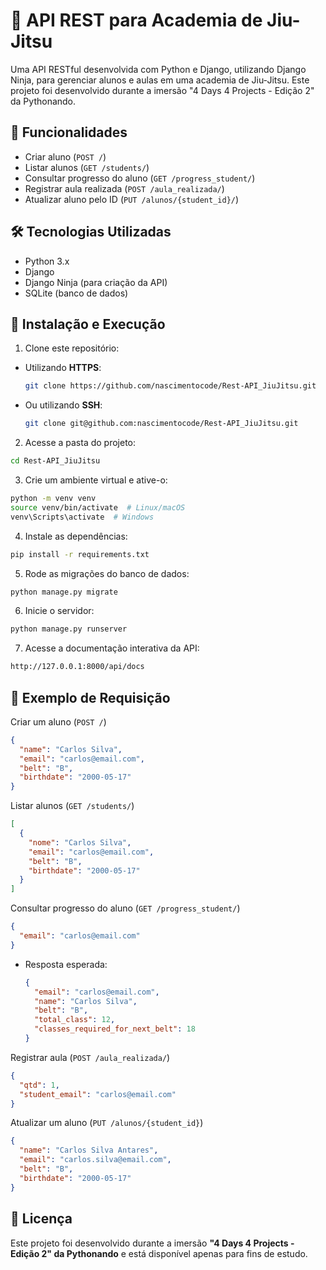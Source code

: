 # 🥋 API REST para Academia de Jiu-Jitsu

Uma API RESTful desenvolvida com Python e Django, utilizando Django Ninja, para gerenciar alunos e aulas em uma academia de Jiu-Jitsu.
Este projeto foi desenvolvido durante a imersão "4 Days 4 Projects - Edição 2" da Pythonando.

## 🚀 Funcionalidades

- Criar aluno (`POST /`)
- Listar alunos (`GET /students/`)
- Consultar progresso do aluno (`GET /progress_student/`)
- Registrar aula realizada (`POST /aula_realizada/`)
- Atualizar aluno pelo ID (`PUT /alunos/{student_id}/`)

## 🛠 Tecnologias Utilizadas

- Python 3.x
- Django
- Django Ninja (para criação da API)
- SQLite (banco de dados)

## 🔧 Instalação e Execução

1. Clone este repositório:
  - Utilizando **HTTPS**:
      ```bash
      git clone https://github.com/nascimentocode/Rest-API_JiuJitsu.git
      ```
  - Ou utilizando **SSH**:
    ```bash
    git clone git@github.com:nascimentocode/Rest-API_JiuJitsu.git
    ```

2. Acesse a pasta do projeto:
  ```bash
  cd Rest-API_JiuJitsu
  ```

3. Crie um ambiente virtual e ative-o:
  ```bash
  python -m venv venv
  source venv/bin/activate  # Linux/macOS
  venv\Scripts\activate  # Windows
  ```

4. Instale as dependências:
  ```bash
  pip install -r requirements.txt
  ```

5. Rode as migrações do banco de dados:
  ```bash
  python manage.py migrate
  ```

6. Inicie o servidor:
  ```bash
  python manage.py runserver
  ```

7. Acesse a documentação interativa da API:
  ```bash
  http://127.0.0.1:8000/api/docs
  ```

## 📌 Exemplo de Requisição

Criar um aluno (`POST /`)
```json
{
  "name": "Carlos Silva",
  "email": "carlos@email.com",
  "belt": "B",
  "birthdate": "2000-05-17"
}
```

Listar alunos (`GET /students/`)
```json
[
  {
    "nome": "Carlos Silva",
    "email": "carlos@email.com",
    "belt": "B",
    "birthdate": "2000-05-17"
  }
]
```

Consultar progresso do aluno (`GET /progress_student/`)
```json
{
  "email": "carlos@email.com"
}
```

- Resposta esperada:
  ```json
  {
    "email": "carlos@email.com",
    "name": "Carlos Silva",
    "belt": "B",
    "total_class": 12,
    "classes_required_for_next_belt": 18
  }
  ```

Registrar aula (`POST /aula_realizada/`)
```json
{
  "qtd": 1,
  "student_email": "carlos@email.com"
}
```

Atualizar um aluno (`PUT /alunos/{student_id}`)
```json
{
  "name": "Carlos Silva Antares",
  "email": "carlos.silva@email.com",
  "belt": "B",
  "birthdate": "2000-05-17"
}
```

## 📝 **Licença**

Este projeto foi desenvolvido durante a imersão **"4 Days 4 Projects - Edição 2" da Pythonando** e está disponível apenas para fins de estudo.
